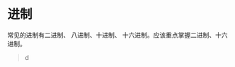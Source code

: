 # 进制
常见的进制有二进制、 八进制、十进制、 十六进制。应该重点掌握二进制、十六进制。
>  d
<!--stackedit_data:
eyJoaXN0b3J5IjpbMTcwMjMxMDQwOSwtNjc5MTE1OTYxLDE3Nj
gzNDcwMSwtMTg2NTQzOTA1MiwzNDgwMTkxNzAsMzQ4MDE5MTcw
LDM0ODAxOTE3MCwzMzI2MzUyODIsMzQ4MDE5MTcwXX0=
-->
